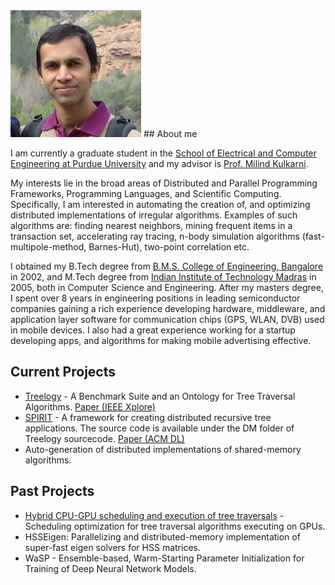 <img src="pic.jpg" alt="hi" class="inline"/>
## About me

I am currently a graduate student in the [School of Electrical and Computer Engineering at Purdue University](https://engineering.purdue.edu/ECE) and my advisor is [Prof. Milind Kulkarni](https://engineering.purdue.edu/~milind/).

My interests lie in the broad areas of Distributed and Parallel Programming Frameworks, Programming Languages, and Scientific Computing. Specifically, I am interested in automating the creation of, and optimizing distributed implementations of irregular algorithms. Examples of such algorithms are: finding nearest neighbors, mining frequent items in a transaction set, accelerating ray tracing, n-body simulation algorithms (fast-multipole-method, Barnes-Hut), two-point correlation etc.

I obtained my B.Tech degree from [B.M.S. College of Engineering, Bangalore](http://bmsce.in/) in 2002, and M.Tech degree from [Indian Institute of Technology Madras](https://www.iitm.ac.in/) in 2005, both in Computer Science and Engineering.
After my masters degree, I spent over 8 years in engineering positions in leading semiconductor companies gaining a rich experience developing hardware, middleware, and application layer software for communication chips (GPS, WLAN, DVB) used in mobile devices. I also had a great experience working for a startup developing apps, and algorithms for making mobile advertising effective. 


## Current Projects
 
- [Treelogy](https://bitbucket.org/plcl/treelogy)  -  A Benchmark Suite and an Ontology for Tree Traversal Algorithms.
  [Paper (IEEE Xplore)](https://ieeexplore.ieee.org/document/7975294)
- [SPIRIT](https://bitbucket.org/plcl/treelogy) - A framework for creating distributed recursive tree applications. The source code is available under the DM folder of Treelogy sourcecode.
  [Paper (ACM DL)](https://dl.acm.org/authorize.cfm?key=N39440)
- Auto-generation of distributed implementations of shared-memory algorithms.

## Past Projects
- [Hybrid CPU-GPU scheduling and execution of tree traversals](https://dl.acm.org/citation.cfm?id=2926261) - Scheduling optimization for tree traversal algorithms executing on GPUs.
- HSSEigen: Parallelizing and distributed-memory implementation of super-fast eigen solvers for HSS matrices.
- WaSP -  Ensemble-based, Warm-Starting Parameter Initialization for Training of Deep Neural Network Models.











